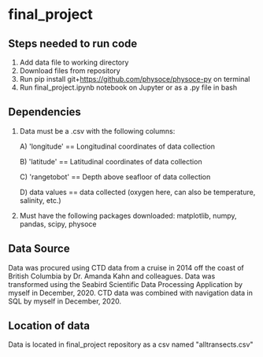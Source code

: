 # final_project

## Steps needed to run code
1. Add data file to working directory
2. Download files from repository
3. Run pip install git+https://github.com/physoce/physoce-py on terminal
4. Run final_project.ipynb notebook on Jupyter or as a .py file in bash

## Dependencies
1. Data must be a .csv with the following columns:

   A) 'longitude' == Longitudinal coordinates of data collection
  
   B) 'latitude' == Latitudinal coordinates of data collection
  
   C) 'rangetobot' == Depth above seafloor of data collection
  
   D) data values == data collected (oxygen here, can also be temperature, salinity, etc.)

2. Must have the following packages downloaded: matplotlib, numpy, pandas, scipy, physoce
  
## Data Source
Data was procured using CTD data from a cruise in 2014 off the coast of British Columbia by Dr. Amanda Kahn and colleagues. Data was transformed using the Seabird Scientific Data Processing Application by myself in December, 2020. CTD data was combined with navigation data in SQL by myself in December, 2020. 

## Location of data
Data is located in final_project repository as a csv named "alltransects.csv"
